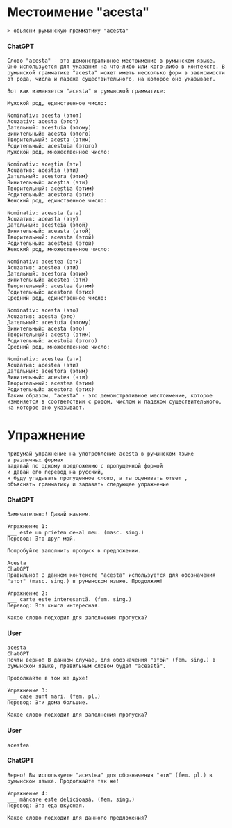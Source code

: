 
# Местоимение "acesta"
    > обьясни румынскую грамматику "acesta"

####    ChatGPT
    Слово "acesta" - это демонстративное местоимение в румынском языке. Оно используется для указания на что-либо или кого-либо в контексте. В румынской грамматике "acesta" может иметь несколько форм в зависимости от рода, числа и падежа существительного, на которое оно указывает.
    
    Вот как изменяется "acesta" в румынской грамматике:
    
    Мужской род, единственное число:
    
    Nominativ: acesta (этот)
    Acuzativ: acesta (этот)
    Дательный: acestuia (этому)
    Винительный: acesta (этого)
    Творительный: acesta (этим)
    Родительный: acestuia (этого)
    Мужской род, множественное число:
    
    Nominativ: aceștia (эти)
    Acuzатив: aceștia (эти)
    Дательный: acestora (этим)
    Винительный: aceștia (эти)
    Творительный: aceștia (этим)
    Родительный: acestora (этих)
    Женский род, единственное число:
    
    Nominativ: aceasta (эта)
    Acuzатив: aceasta (эту)
    Дательный: acesteia (этой)
    Винительный: aceasta (этой)
    Творительный: aceasta (этой)
    Родительный: acesteia (этой)
    Женский род, множественное число:
    
    Nominativ: acestea (эти)
    Acuzатив: acestea (эти)
    Дательный: acestora (этим)
    Винительный: acestea (эти)
    Творительный: acestea (этим)
    Родительный: acestora (этих)
    Средний род, единственное число:
    
    Nominativ: acesta (это)
    Acuzатив: acesta (это)
    Дательный: acestuia (этому)
    Винительный: acesta (это)
    Творительный: acesta (этим)
    Родительный: acestuia (этого)
    Средний род, множественное число:
    
    Nominativ: acestea (эти)
    Acuzатив: acestea (эти)
    Дательный: acestora (этим)
    Винительный: acestea (эти)
    Творительный: acestea (этим)
    Родительный: acestora (этих)
    Таким образом, "acesta" - это демонстративное местоимение, которое изменяется в соответствии с родом, числом и падежом существительного, на которое оно указывает.

#  Упражнение
    придумай упражнение на употребление acesta в румынском языке 
    в различных формах 
    задавай по одному предложению с пропущенной формой 
    и давай его перевод на русский,
    я буду угадывать пропущенное слово, а ты оценивать ответ ,
    объяснять грамматику и задавать следующее упражнение

####    ChatGPT
    Замечательно! Давай начнем.
    
    Упражнение 1:
    ___ este un prieten de-al meu. (masc. sing.)
    Перевод: Это друг мой.
    
    Попробуйте заполнить пропуск в предложении.

    Acesta
    ChatGPT
    Правильно! В данном контексте "acesta" используется для обозначения "этот" (masc. sing.) в румынском языке. Продолжим!
    
    Упражнение 2:
    ___ carte este interesantă. (fem. sing.)
    Перевод: Эта книга интересная.
    
    Какое слово подходит для заполнения пропуска?
    
####    User
    acesta
    ChatGPT
    Почти верно! В данном случае, для обозначения "этой" (fem. sing.) в румынском языке, правильным словом будет "această".
    
    Продолжайте в том же духе!
    
    Упражнение 3:
    ___ case sunt mari. (fem. pl.)
    Перевод: Эти дома большие.
    
    Какое слово подходит для заполнения пропуска?

####  User
    acestea

    
####  ChatGPT
    Верно! Вы используете "acestea" для обозначения "эти" (fem. pl.) в румынском языке. Продолжайте так же!
    
    Упражнение 4:
    ___ mâncare este delicioasă. (fem. sing.)
    Перевод: Эта еда вкусная.
    
    Какое слово подходит для данного предложения?





